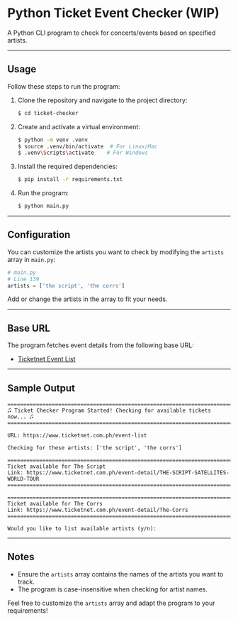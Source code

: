 # Python Ticket Event Checker (WIP)

A Python CLI program to check for concerts/events based on specified artists.

---

## Usage

Follow these steps to run the program:

1. Clone the repository and navigate to the project directory:
   ```bash
   $ cd ticket-checker
   ```

2. Create and activate a virtual environment:
   ```bash
   $ python -m venv .venv
   $ source .venv/bin/activate  # For Linux/Mac
   $ .venv\Scripts\activate    # For Windows
   ```

3. Install the required dependencies:
   ```bash
   $ pip install -r requirements.txt
   ```

4. Run the program:
   ```bash
   $ python main.py
   ```

---

## Configuration

You can customize the artists you want to check by modifying the `artists` array in `main.py`:

```python
# main.py
# Line 139
artists = ['the script', 'the corrs']
```

Add or change the artists in the array to fit your needs.

---

## Base URL

The program fetches event details from the following base URL:
- [Ticketnet Event List](https://www.ticketnet.com.ph/event-list)

---

## Sample Output

```text
====================================================================================
🎜 Ticket Checker Program Started! Checking for available tickets now... 🎜
====================================================================================

URL: https://www.ticketnet.com.ph/event-list

Checking for these artists: ['the script', 'the corrs']

====================================================================================
Ticket available for The Script
Link: https://www.ticketnet.com.ph/event-detail/THE-SCRIPT-SATELLITES-WORLD-TOUR
====================================================================================

====================================================================================
Ticket available for The Corrs
Link: https://www.ticketnet.com.ph/event-detail/The-Corrs
====================================================================================

Would you like to list available artists (y/n):
```

---

## Notes

- Ensure the `artists` array contains the names of the artists you want to track.
- The program is case-insensitive when checking for artist names.

Feel free to customize the `artists` array and adapt the program to your requirements!


